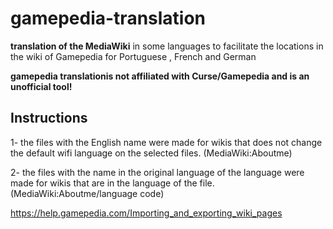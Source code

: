 # gamepedia-translation
**translation of the MediaWiki** in some languages to facilitate the locations in the wiki of Gamepedia for Portuguese , French and German

**gamepedia translationis not affiliated with Curse/Gamepedia and is an unofficial tool!**

## Instructions
1- the files with the English name were made for wikis that does not change the default wifi language on the selected files. (MediaWiki:Aboutme)

2- the files with the name in the original language of the language were made for wikis that are in the language of the file. (MediaWiki:Aboutme/language code)


https://help.gamepedia.com/Importing_and_exporting_wiki_pages
